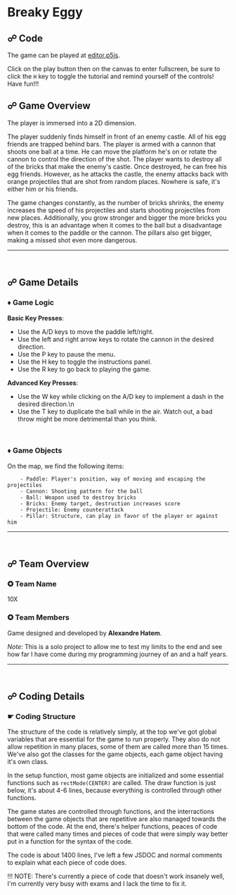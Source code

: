 # Breaky Eggy

## ☍ Code
The game can be played at [editor.p5js](https://editor.p5js.org/Arthur-Morgan36/sketches/wttbwiCqo).

Click on the play button then on the canvas to enter fullscreen, be sure to click the `H` key to toggle the tutorial and remind yourself of the controls! Have fun!!!

## ☍ Game Overview
The player is immersed into a 2D dimension.

The player suddenly finds himself in front of an enemy castle. All of his egg friends are trapped behind bars.
The player is armed with a cannon that shoots one ball at a time. He can move the platform he's on or rotate the cannon to control the direction of the shot. The player wants to destroy all of the bricks that make the enemy's castle. Once destroyed, he can free his egg friends. However, as he attacks the castle, the enemy attacks back with orange projectiles that are shot from random places. Nowhere is safe, it's either him or his friends. 

The game changes constantly, as the number of bricks shrinks, the enemy increases the speed of his projectiles and starts shooting projectiles from new places. Additionally, you grow stronger and bigger the more bricks you destroy, this is an advantage when it comes to the ball but a disadvantage when it comes to the paddle or the cannon. The pillars also get bigger, making a missed shot even more dangerous. 

---

<br>

## ☍ Game Details
### &diams; Game Logic
**Basic Key Presses**:
  - Use the A/D keys to move the paddle left/right.
  - Use the left and right arrow keys to rotate the cannon in the desired direction.
  - Use the P key to pause the menu.
  - Use the H key to toggle the instructions panel.
  - Use the R key to go back to playing the game.

**Advanced Key Presses**:
  - Use the W key while clicking on the A/D key to implement a dash in the desired direction.\n
  - Use the T key to duplicate the ball while in the air. Watch out, a bad throw might be more detrimental than you think.

<br>

### &diams; Game Objects
On the map, we find the following items:
  ```
      - Paddle: Player's position, way of moving and escaping the projectiles
      - Cannon: Shooting pattern for the ball
      - Ball: Weapon used to destroy bricks
      - Bricks: Enemy target, destruction increases score
      - Projectile: Enemy counterattack
      - Pillar: Structure, can play in favor of the player or against him
  ```

---

<br>

## ☍ Team Overview
### ✪ Team Name
10X
### ✪ Team Members
Game designed and developed by **Alexandre Hatem**.

*Note:* This is a solo project to allow me to test my limits to the end and see how far I have come during my programming journey of an and a half years.

---

<br>

## ☍ Coding Details
### ☛ Coding Structure
The structure of the code is relatively simply, at the top we've got global variables that are essential for the game to run properly. They also do not allow repetition in many places, some of them are called more than 15 times. We've also got the classes for the game objects, each game object having it's own class. 

In the setup function, most game objects are initialized and some essential functions such as `rectMode(CENTER)` are called. The draw function is just below, it's about 4-6 lines, because everything is controlled through other functions. 

The game states are controlled through functions, and the interractions between the game objects that are repetitive are also managed towards the bottom of the code.
At the end, there's helper functions, peaces of code that were called many times and pieces of code that were simply way better put in a function for the syntax of the code.

The code is about 1400 lines, I've left a few JSDOC and normal comments to explain what each piece of code does. 

!!! NOTE: There's currently a piece of code that doesn't work insanely well, I'm currently very busy with exams and I lack the time to fix it. 

